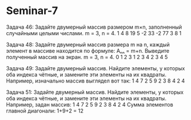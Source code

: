# Seminar-7
Задача 46: Задайте двумерный массив размером m×n,
заполненный случайными целыми числами.
m = 3, n = 4.
1 4 8 19
5 -2 33 -2
77 3 8 1

Задача 48: Задайте двумерный массив размера m на n,
каждый элемент в массиве находится по формуле: Aₙₙ = m+n.
Выведите полученный массив на экран.
m = 3, n = 4.
0 1 2 3
1 2 3 4
2 3 4 5

Задача 49: Задайте двумерный массив. Найдите элементы, у
которых оба индекса чётные, и замените эти элементы на их
квадраты.
Например, изначально массив
выглядел вот так:
1 4 7 2
5 9 2 3
8 4 2 4


Задача 51: Задайте двумерный массив. Найдите элементы, у
которых оба индекса чётные, и замените эти элементы на их
квадраты.
Например, задан массив:
1 4 7 2
5 9 2 3
8 4 2 4
Сумма элементов главной диагонали: 1+9+2 = 12
